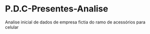 # P.D.C-Presentes-Analise

Analise inicial de dados de empresa fictia do ramo de acessórios para celular
